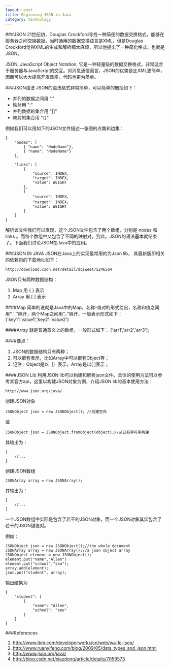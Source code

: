 ```yaml
---
layout: post
title: Beginning JSON in Java
category: technology
---
```


###JSON
21世纪初，Douglas Crockford寻找一种简便的数据交换格式，能够在服务器之间交换数据。当时通用的数据交换语言是XML，但是Douglas Crockford觉得XML的生成和解析都太麻烦，所以他提出了一种简化格式，也就是JSON。

JSON, JavaScript Object Notation, 它是一种轻量级的数据交换格式，非常适合于服务器与JavaScript的交互。对消息通信而言，JSON的优势是比XML更简单，因而可以大大提高开发效率，代码也更为简单。

###JSON语法
JSON的语法格式非常简单，可以简单的概括如下：

- 并列的数据之间用	","
- 映射用				":"
- 并列数据的集合用	"[]"
- 映射的集合用		"{}"

例如我们可以用如下的JSON文件描述一张图的点集和边集：
	
	{
		"nodes": [
			{ "name": "NodeName"},
			{ "name": "NodeName"}
		],
		
		"links": [
			{
				"source": INDEX,
				"target": INDEX,
				"value": WEIGHT
			},
			{
				"source": INDEX，
				"target": INDEX，
				"value": WEIGHT
			}	
		]
	}

解析该文件我们可以发现，这个JSON文件包含了两个数组，分别是 nodes 和 links 。而每个数组中又包含了不同的映射对。到此，JSON的语法基本就结束了。下面我们讨论JSON在Java中的应用。

###JSON IN JAVA
JSON在Java上的实现最常用的为Json lib， 其最新版即相关的依赖包的下载地址如下：
	
	http://download.csdn.net/detail/dqsweet/5246564

JSON只有两种数据结构：

1. Map  用 { } 表示
2. Array 用 [ ] 表示

####Map
简单的说就是Java中的Map，名称-值对的形式给出，名称和值之间用“：”隔开，两个Map之间用“，”隔开，一般表示形式如下：
{'key1':'value1','key2':'value2'}


####Array
就是普通意义上的数组，一般形式如下：
['arr1','arr2','arr3'];

####要点：

1. JSON的数据结构只有两种；
2. 可以嵌套表示，比如Array中可以嵌套Object等；
3. 记住：Object是以｛｝表示，Array是以[  ]表示；

####JSON Lib
利用JSON lib可以构建和解析json文件。具体的使用方法可以参考其官方api，这里以构建JSON对象为例，介绍JSON lib的基本使用方法：
	
	http://www.json.org/java/

创建JSON对象

	JSONObject json = new JSONObject();	//创建空白

或
	
	JSONObject json = JSONObject.fromObject(object);//从已有字符串构建

其输出为：
	
	{
		//...
	}

创建JSON数组
	
	JSONArray array = new JSONArray();

其输出为：
	
	[
		//...
	]

一个JSON数组中实际是包含了若干的JSON对象，而一个JSON对象其实包含了若干的JSON键值对。

例如：
	
	JSONObject json = new JSONObject();//the whole document	
	JSONArray array = new JSONArray();//a json object array
	JSONObject element = new JSONObject();
	element.put("name","Allen")
	element.put("school","seu");
	array.add(element);
	json.put("student", array);

输出结果为
	
	{
		"student": [
			{
				"name": "Allen",
				"school": "seu"
			}
		]
	}

###References

1. http://www.ibm.com/developerworks/cn/web/wa-lo-json/
2. http://www.ruanyifeng.com/blog/2009/05/data_types_and_json.html
3. http://www.json.org/java/
4. http://blog.csdn.net/xiazdong/article/details/7059573
